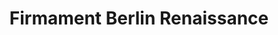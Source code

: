 ---
title: "Firmament Berlin Renaissance"
url: /berlin/firmament-berlin-renaissance/
shop: Kleidung
---